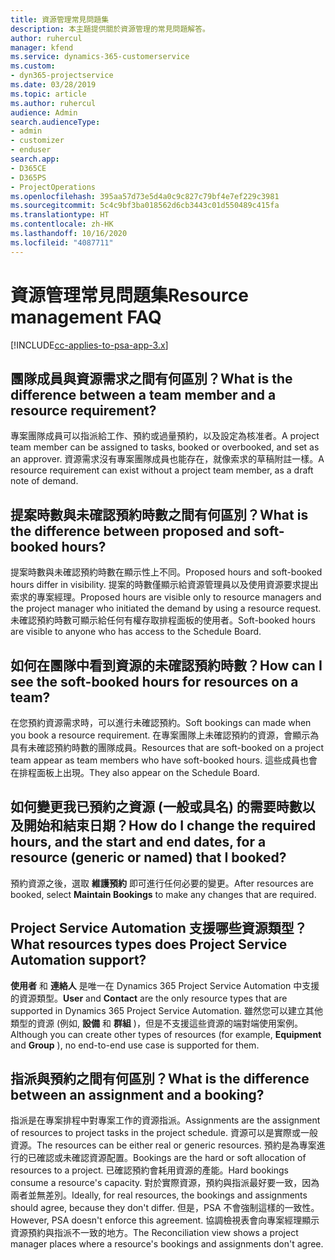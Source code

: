 ```yaml
---
title: 資源管理常見問題集
description: 本主題提供關於資源管理的常見問題解答。
author: ruhercul
manager: kfend
ms.service: dynamics-365-customerservice
ms.custom:
- dyn365-projectservice
ms.date: 03/28/2019
ms.topic: article
ms.author: ruhercul
audience: Admin
search.audienceType:
- admin
- customizer
- enduser
search.app:
- D365CE
- D365PS
- ProjectOperations
ms.openlocfilehash: 395aa57d73e5d4a0c9c827c79bf4e7ef229c3981
ms.sourcegitcommit: 5c4c9bf3ba018562d6cb3443c01d550489c415fa
ms.translationtype: HT
ms.contentlocale: zh-HK
ms.lasthandoff: 10/16/2020
ms.locfileid: "4087711"
---
```

# <a name="resource-management-faq"></a><span data-ttu-id="fcc31-103">資源管理常見問題集</span><span class="sxs-lookup"><span data-stu-id="fcc31-103">Resource management FAQ</span></span>

[!INCLUDE[cc-applies-to-psa-app-3.x](../includes/cc-applies-to-psa-app-3x.md)]

## <a name="what-is-the-difference-between-a-team-member-and-a-resource-requirement"></a><span data-ttu-id="fcc31-104">團隊成員與資源需求之間有何區別？</span><span class="sxs-lookup"><span data-stu-id="fcc31-104">What is the difference between a team member and a resource requirement?</span></span>

<span data-ttu-id="fcc31-105">專案團隊成員可以指派給工作、預約或過量預約，以及設定為核准者。</span><span class="sxs-lookup"><span data-stu-id="fcc31-105">A project team member can be assigned to tasks, booked or overbooked, and set as an approver.</span></span> <span data-ttu-id="fcc31-106">資源需求沒有專案團隊成員也能存在，就像索求的草稿附註一樣。</span><span class="sxs-lookup"><span data-stu-id="fcc31-106">A resource requirement can exist without a project team member, as a draft note of demand.</span></span> 

## <a name="what-is-the-difference-between-proposed-and-soft-booked-hours"></a><span data-ttu-id="fcc31-107">提案時數與未確認預約時數之間有何區別？</span><span class="sxs-lookup"><span data-stu-id="fcc31-107">What is the difference between proposed and soft-booked hours?</span></span>

<span data-ttu-id="fcc31-108">提案時數與未確認預約時數在顯示性上不同。</span><span class="sxs-lookup"><span data-stu-id="fcc31-108">Proposed hours and soft-booked hours differ in visibility.</span></span> <span data-ttu-id="fcc31-109">提案的時數僅顯示給資源管理員以及使用資源要求提出索求的專案經理。</span><span class="sxs-lookup"><span data-stu-id="fcc31-109">Proposed hours are visible only to resource managers and the project manager who initiated the demand by using a resource request.</span></span> <span data-ttu-id="fcc31-110">未確認預約時數可顯示給任何有權存取排程面板的使用者。</span><span class="sxs-lookup"><span data-stu-id="fcc31-110">Soft-booked hours are visible to anyone who has access to the Schedule Board.</span></span>

## <a name="how-can-i-see-the-soft-booked-hours-for-resources-on-a-team"></a><span data-ttu-id="fcc31-111">如何在團隊中看到資源的未確認預約時數？</span><span class="sxs-lookup"><span data-stu-id="fcc31-111">How can I see the soft-booked hours for resources on a team?</span></span>

<span data-ttu-id="fcc31-112">在您預約資源需求時，可以進行未確認預約。</span><span class="sxs-lookup"><span data-stu-id="fcc31-112">Soft bookings can made when you book a resource requirement.</span></span> <span data-ttu-id="fcc31-113">在專案團隊上未確認預約的資源，會顯示為具有未確認預約時數的團隊成員。</span><span class="sxs-lookup"><span data-stu-id="fcc31-113">Resources that are soft-booked on a project team appear as team members who have soft-booked hours.</span></span> <span data-ttu-id="fcc31-114">這些成員也會在排程面板上出現。</span><span class="sxs-lookup"><span data-stu-id="fcc31-114">They also appear on the Schedule Board.</span></span>

## <a name="how-do-i-change-the-required-hours-and-the-start-and-end-dates-for-a-resource-generic-or-named-that-i-booked"></a><span data-ttu-id="fcc31-115">如何變更我已預約之資源 (一般或具名) 的需要時數以及開始和結束日期？</span><span class="sxs-lookup"><span data-stu-id="fcc31-115">How do I change the required hours, and the start and end dates, for a resource (generic or named) that I booked?</span></span>

<span data-ttu-id="fcc31-116">預約資源之後，選取 **維護預約** 即可進行任何必要的變更。</span><span class="sxs-lookup"><span data-stu-id="fcc31-116">After resources are booked, select **Maintain Bookings** to make any changes that are required.</span></span>

## <a name="what-resources-types-does-project-service-automation-support"></a><span data-ttu-id="fcc31-117">Project Service Automation 支援哪些資源類型？</span><span class="sxs-lookup"><span data-stu-id="fcc31-117">What resources types does Project Service Automation support?</span></span>

<span data-ttu-id="fcc31-118">**使用者** 和 **連絡人** 是唯一在 Dynamics 365 Project Service Automation 中支援的資源類型。</span><span class="sxs-lookup"><span data-stu-id="fcc31-118">**User** and **Contact** are the only resource types that are supported in Dynamics 365 Project Service Automation.</span></span> <span data-ttu-id="fcc31-119">雖然您可以建立其他類型的資源 (例如, **設備** 和 **群組** )，但是不支援這些資源的端對端使用案例。</span><span class="sxs-lookup"><span data-stu-id="fcc31-119">Although you can create other types of resources (for example, **Equipment** and **Group** ), no end-to-end use case is supported for them.</span></span>

## <a name="what-is-the-difference-between-an-assignment-and-a-booking"></a><span data-ttu-id="fcc31-120">指派與預約之間有何區別？</span><span class="sxs-lookup"><span data-stu-id="fcc31-120">What is the difference between an assignment and a booking?</span></span>

<span data-ttu-id="fcc31-121">指派是在專案排程中對專案工作的資源指派。</span><span class="sxs-lookup"><span data-stu-id="fcc31-121">Assignments are the assignment of resources to project tasks in the project schedule.</span></span> <span data-ttu-id="fcc31-122">資源可以是實際或一般資源。</span><span class="sxs-lookup"><span data-stu-id="fcc31-122">The resources can be either real or generic resources.</span></span> <span data-ttu-id="fcc31-123">預約是為專案進行的已確認或未確認資源配置。</span><span class="sxs-lookup"><span data-stu-id="fcc31-123">Bookings are the hard or soft allocation of resources to a project.</span></span> <span data-ttu-id="fcc31-124">已確認預約會耗用資源的產能。</span><span class="sxs-lookup"><span data-stu-id="fcc31-124">Hard bookings consume a resource's capacity.</span></span> <span data-ttu-id="fcc31-125">對於實際資源，預約與指派最好要一致，因為兩者並無差別。</span><span class="sxs-lookup"><span data-stu-id="fcc31-125">Ideally, for real resources, the bookings and assignments should agree, because they don't differ.</span></span> <span data-ttu-id="fcc31-126">但是，PSA 不會強制這樣的一致性。</span><span class="sxs-lookup"><span data-stu-id="fcc31-126">However, PSA doesn't enforce this agreement.</span></span> <span data-ttu-id="fcc31-127">協調檢視表會向專案經理顯示資源預約與指派不一致的地方。</span><span class="sxs-lookup"><span data-stu-id="fcc31-127">The Reconciliation view shows a project manager places where a resource's bookings and assignments don't agree.</span></span>
